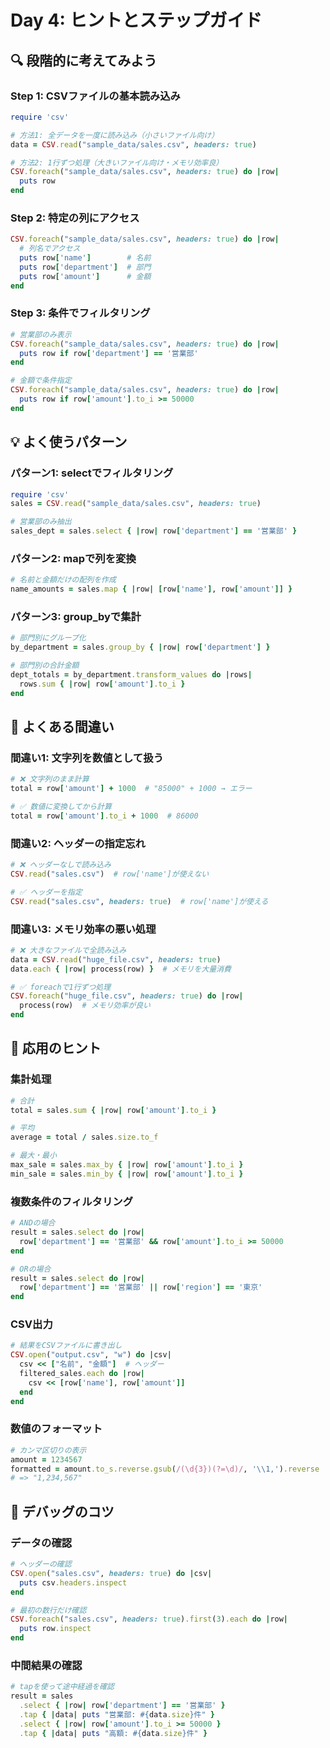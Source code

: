# Day 4: ヒントとステップガイド

## 🔍 段階的に考えてみよう

### Step 1: CSVファイルの基本読み込み
```ruby
require 'csv'

# 方法1: 全データを一度に読み込み（小さいファイル向け）
data = CSV.read("sample_data/sales.csv", headers: true)

# 方法2: 1行ずつ処理（大きいファイル向け・メモリ効率良）
CSV.foreach("sample_data/sales.csv", headers: true) do |row|
  puts row
end
```

### Step 2: 特定の列にアクセス
```ruby
CSV.foreach("sample_data/sales.csv", headers: true) do |row|
  # 列名でアクセス
  puts row['name']        # 名前
  puts row['department']  # 部門
  puts row['amount']      # 金額
end
```

### Step 3: 条件でフィルタリング
```ruby
# 営業部のみ表示
CSV.foreach("sample_data/sales.csv", headers: true) do |row|
  puts row if row['department'] == '営業部'
end

# 金額で条件指定
CSV.foreach("sample_data/sales.csv", headers: true) do |row|
  puts row if row['amount'].to_i >= 50000
end
```

## 💡 よく使うパターン

### パターン1: selectでフィルタリング
```ruby
require 'csv'
sales = CSV.read("sample_data/sales.csv", headers: true)

# 営業部のみ抽出
sales_dept = sales.select { |row| row['department'] == '営業部' }
```

### パターン2: mapで列を変換
```ruby
# 名前と金額だけの配列を作成
name_amounts = sales.map { |row| [row['name'], row['amount']] }
```

### パターン3: group_byで集計
```ruby
# 部門別にグループ化
by_department = sales.group_by { |row| row['department'] }

# 部門別の合計金額
dept_totals = by_department.transform_values do |rows|
  rows.sum { |row| row['amount'].to_i }
end
```

## 🚫 よくある間違い

### 間違い1: 文字列を数値として扱う
```ruby
# ❌ 文字列のまま計算
total = row['amount'] + 1000  # "85000" + 1000 → エラー

# ✅ 数値に変換してから計算
total = row['amount'].to_i + 1000  # 86000
```

### 間違い2: ヘッダーの指定忘れ
```ruby
# ❌ ヘッダーなしで読み込み
CSV.read("sales.csv")  # row['name']が使えない

# ✅ ヘッダーを指定
CSV.read("sales.csv", headers: true)  # row['name']が使える
```

### 間違い3: メモリ効率の悪い処理
```ruby
# ❌ 大きなファイルで全読み込み
data = CSV.read("huge_file.csv", headers: true)
data.each { |row| process(row) }  # メモリを大量消費

# ✅ foreachで1行ずつ処理
CSV.foreach("huge_file.csv", headers: true) do |row|
  process(row)  # メモリ効率が良い
end
```

## 🎯 応用のヒント

### 集計処理
```ruby
# 合計
total = sales.sum { |row| row['amount'].to_i }

# 平均
average = total / sales.size.to_f

# 最大・最小
max_sale = sales.max_by { |row| row['amount'].to_i }
min_sale = sales.min_by { |row| row['amount'].to_i }
```

### 複数条件のフィルタリング
```ruby
# ANDの場合
result = sales.select do |row|
  row['department'] == '営業部' && row['amount'].to_i >= 50000
end

# ORの場合
result = sales.select do |row|
  row['department'] == '営業部' || row['region'] == '東京'
end
```

### CSV出力
```ruby
# 結果をCSVファイルに書き出し
CSV.open("output.csv", "w") do |csv|
  csv << ["名前", "金額"]  # ヘッダー
  filtered_sales.each do |row|
    csv << [row['name'], row['amount']]
  end
end
```

### 数値のフォーマット
```ruby
# カンマ区切りの表示
amount = 1234567
formatted = amount.to_s.reverse.gsub(/(\d{3})(?=\d)/, '\\1,').reverse
# => "1,234,567"
```

## 🔧 デバッグのコツ

### データの確認
```ruby
# ヘッダーの確認
CSV.open("sales.csv", headers: true) do |csv|
  puts csv.headers.inspect
end

# 最初の数行だけ確認
CSV.foreach("sales.csv", headers: true).first(3).each do |row|
  puts row.inspect
end
```

### 中間結果の確認
```ruby
# tapを使って途中経過を確認
result = sales
  .select { |row| row['department'] == '営業部' }
  .tap { |data| puts "営業部: #{data.size}件" }
  .select { |row| row['amount'].to_i >= 50000 }
  .tap { |data| puts "高額: #{data.size}件" }
```